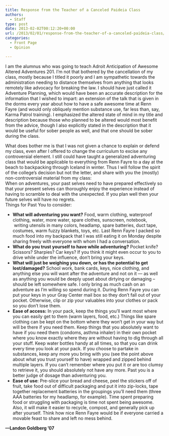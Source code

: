 ```yaml
---
title: Response from the Teacher of a Canceled Paideia Class
authors: 
  - Staff
type: post
date: 2013-02-02T00:12:20+00:00
url: /2013/02/01/response-from-the-teacher-of-a-canceled-paideia-class/
categories:
  - Front Page
  - Opinion

---
```

I am the alumnus who was going to teach Adroit Anticipation of Awesome Altered Adventures 201. I&#8217;m not that bothered by the cancellation of my class, mostly because I titled it poorly and I am sympathetic towards the administration needing to distance themselves from anything that looks remotely like advocacy for breaking the law. I should have just called it Adventure Planning, which would have been an accurate description for the information that I wished to impart: an extension of the talk that is given in the dorms every year about how to have a safe awesome time at Renn Fayre (and would only obliquely mention substance use, far less than, say, Karma Patrol training). I emphasized the altered state of mind in my title and description because those who planned to be altered would most benefit from the advice, though I also explicitly stated in the description that it would be useful for sober people as well, and that one should be sober during the class.

<div>
  What does bother me is that I was not given a chance to explain or defend my class, even after I offered to change the curriculum to excise any controversial element. I still could have taught a generalized adventuring class that would be applicable to everything from Renn Fayre to a day at the beach to backpacking through Iceland in winter. Thus I will follow the spirit of the college&#8217;s decision but not the letter, and share with you the (mostly) non-controversial material from my class:
</div>



<div>
  When on adventures, your past selves need to have prepared effectively so that your present selves can thoroughly enjoy the experience instead of having to scramble to deal with the unexpected. If you plan well then your future selves will have no regrets.
</div>



<div>
  Things for Past You to consider:
</div>

<div>
  <ul>
    <li>
      <b>What will adventuring you want?</b> Food, warm clothing, waterproof clothing, water, more water, spare clothes, sunscreen, notebook,  writing utensils in many colors, headlamp, spare batteries, duct tape, costumes, warm fuzzy blankets, toys, etc. Last Renn Fayre I packed so much food into my backpack that I was still eating it on Monday despite sharing freely with everyone with whom I had a conversation.
    </li>
    <li>
      <b>What do you trust yourself to have while adventuring?</b> Pocket knife? Scissors? Sharpies? Car keys? If you think it might even occur to you to drive while under the influence, don&#8217;t bring your keys.
    </li>
    <li>
      <b>What will just be weighing you down, or has the potential to get lost/damaged?</b> School work, bank cards, keys, nice clothing, and anything else you will want after the adventure and not on it &#8212; as well as anything you would be deeply upset about dirtying or damaging &#8211;should be left somewhere safe. I only bring as much cash on an adventure as I&#8217;m willing so spend during it. During Renn Fayre you can put your keys in your Gray Center mail box so they don&#8217;t fall out of your pocket. Otherwise, clip or zip your valuables into your clothes or pack so you don&#8217;t lose them.
    </li>
    <li>
      <b>Ease of access:</b> In your pack, keep the things you&#8217;ll want most where you can easily get to them (warm layers, food, etc.) Things like spare clothing can be kept on the bottom where they won&#8217;t get in your way but will be there if you need them. Keep things that you absolutely want to have if you need them (condoms, asthma inhaler) in their own pocket where you know exactly where they are without having to dig through all your stuff. Keep water bottles handy at all times, so that you can drink every time you look at your pack. If you choose to partake in substances, keep any more you bring with you (see the point above about what you trust yourself to have) wrapped and zipped behind multiple layers. If you can&#8217;t remember where you put it or are too clumsy to retrieve it, you should absolutely not have any more. Past you is a better judge of dosage than adventuring you.
    </li>
    <li>
      <b>Ease of use</b>: Pre-slice your bread and cheese, peel the stickers off of fruit, take food out of difficult packaging and put it into zip-locks, tape together replacement batteries in the groupings you&#8217;ll need them (three AAA batteries for my headlamp, for example). Time spent preparing food or struggling with packaging is time not spent being awesome. Also, it will make it easier to recycle, compost, and generally pick up after yourself. Think how nice Renn Fayre would be if everyone carried a movable feast to share and left no mess behind.
    </li>
  </ul>
  
  <p>
    <b>—Landon Goldberg &#8217;07</b>
  </p>
</div>